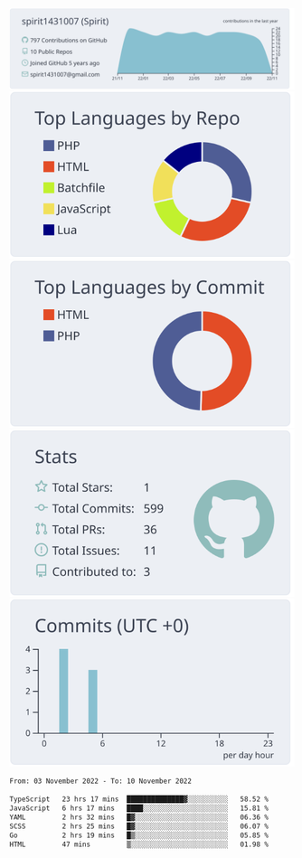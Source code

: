 [![](https://raw.githubusercontent.com/spirit1431007/spirit1431007/master/profile-summary-card-output/nord_bright/0-profile-details.svg)](https://git.io/spiritx)
[![](https://raw.githubusercontent.com/spirit1431007/spirit1431007/master/profile-summary-card-output/nord_bright/1-repos-per-language.svg)](https://git.io/spiritx) [![](https://raw.githubusercontent.com/spirit1431007/spirit1431007/master/profile-summary-card-output/nord_bright/2-most-commit-language.svg)](https://git.io/spiritx)
[![](https://raw.githubusercontent.com/spirit1431007/spirit1431007/master/profile-summary-card-output/nord_bright/3-stats.svg)](https://git.io/spiritx) [![](https://raw.githubusercontent.com/spirit1431007/spirit1431007/master/profile-summary-card-output/nord_bright/4-productive-time.svg)](https://git.io/spiritx)

<!--START_SECTION:waka-->

```text
From: 03 November 2022 - To: 10 November 2022

TypeScript   23 hrs 17 mins  ██████████████▓░░░░░░░░░░   58.52 %
JavaScript   6 hrs 17 mins   ████░░░░░░░░░░░░░░░░░░░░░   15.81 %
YAML         2 hrs 32 mins   █▓░░░░░░░░░░░░░░░░░░░░░░░   06.36 %
SCSS         2 hrs 25 mins   █▓░░░░░░░░░░░░░░░░░░░░░░░   06.07 %
Go           2 hrs 19 mins   █▒░░░░░░░░░░░░░░░░░░░░░░░   05.85 %
HTML         47 mins         ▒░░░░░░░░░░░░░░░░░░░░░░░░   01.98 %
```

<!--END_SECTION:waka-->

